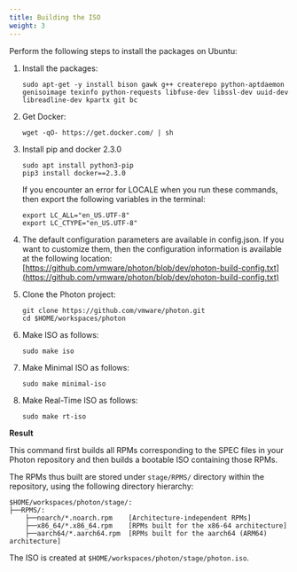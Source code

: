 ```yaml
---
title: Building the ISO
weight: 3
---
```


Perform the following steps to install the packages on Ubuntu: 

1. Install the packages: 

    ```
    sudo apt-get -y install bison gawk g++ createrepo python-aptdaemon genisoimage texinfo python-requests libfuse-dev libssl-dev uuid-dev libreadline-dev kpartx git bc
    ```

2. Get Docker:

    ```
    wget -qO- https://get.docker.com/ | sh
    ```

3. Install pip and docker 2.3.0 
   
    ```
    sudo apt install python3-pip
    pip3 install docker==2.3.0
    ```
    
    If you encounter an error for LOCALE when you run these commands, then export the following variables in the terminal:
    
    ```
    export LC_ALL="en_US.UTF-8"
    export LC_CTYPE="en_US.UTF-8"
    ```
   
4. The default configuration parameters are available in config.json. If you want to customize them, then the configuration information is available at the following location: [https://github.com/vmware/photon/blob/dev/photon-build-config.txt](https://github.com/vmware/photon/blob/dev/photon-build-config.txt)

5. Clone the Photon project:
   
    `git clone https://github.com/vmware/photon.git`  
    `cd $HOME/workspaces/photon`
    

6. Make ISO as follows:
    
   `sudo make iso`


5. Make Minimal ISO as follows:
    
    
    `sudo make minimal-iso`
    

6. Make Real-Time ISO as follows:

    `sudo make rt-iso `
    
    
**Result**

This command first builds all RPMs corresponding to the SPEC files in your Photon repository and then builds a bootable ISO containing those RPMs.


The RPMs thus built are stored under `stage/RPMS/` directory within the repository, using the following directory hierarchy:

```
$HOME/workspaces/photon/stage/:
├──RPMS/:
    ├──noarch/*.noarch.rpm    [Architecture-independent RPMs]
    ├──x86_64/*.x86_64.rpm    [RPMs built for the x86-64 architecture]
    ├──aarch64/*.aarch64.rpm  [RPMs built for the aarch64 (ARM64) architecture]
```

The ISO is created at `$HOME/workspaces/photon/stage/photon.iso`.
